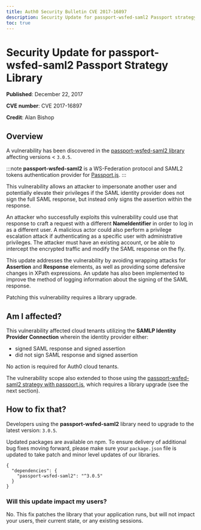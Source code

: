 ```yaml
---
title: Auth0 Security Bulletin CVE 2017-16897
description: Security Update for passport-wsfed-saml2 Passport strategy library (CVE 2017-16897)
toc: true
---
```

# Security Update for passport-wsfed-saml2 Passport Strategy Library

**Published**: December 22, 2017

**CVE number**: CVE 2017-16897

**Credit**: Alan Bishop

## Overview

A vulnerability has been discovered in the [passport-wsfed-saml2 library](https://github.com/auth0/passport-wsfed-saml2) affecting versions < `3.0.5`.

:::note
**passport-wsfed-saml2** is a WS-Federation protocol and SAML2 tokens authentication provider for [Passport.js](http://passportjs.org/).
:::

This vulnerability allows an attacker to impersonate another user and potentially elevate their privileges if the SAML identity provider does not sign the full SAML response, but instead only signs the assertion within the response.

An attacker who successfully exploits this vulnerability could use that response to craft a request with a different **NameIdentifier** in order to log in as a different user. A malicious actor could also perform a privilege escalation attack if authenticating as a specific user with administrative privileges. The attacker must have an existing account, or be able to intercept the encrypted traffic and modify the SAML response on the fly. 

This update addresses the vulnerability by avoiding wrapping attacks for **Assertion** and **Response** elements, as well as providing some defensive changes in XPath expressions. An update has also been implemented to improve the method of logging information about the signing of the SAML response.

Patching this vulnerability requires a library upgrade. 

## Am I affected?

This vulnerability affected cloud tenants utilizing the **SAMLP Identity Provider Connection** wherein the identity provider either:

- signed SAML response and signed assertion
- did not sign SAML response and signed assertion

No action is required for Auth0 cloud tenants. 

The vulnerability scope also extended to those using the [passport-wsfed-saml2 strategy with passport.js](https://github.com/auth0/passport-wsfed-saml2), which requires a library upgrade (see the next section).

## How to fix that?

Developers using the **passport-wsfed-saml2** library need to upgrade to the latest version: `3.0.5`.

Updated packages are available on npm. To ensure delivery of additional bug fixes moving forward, please make sure your `package.json` file is updated to take patch and minor level updates of our libraries.

```text
{
  "dependencies": {
    "passport-wsfed-saml2": "^3.0.5"
  }
}
```

### Will this update impact my users?

No. This fix patches the library that your application runs, but will not impact your users, their current state, or any existing sessions.
